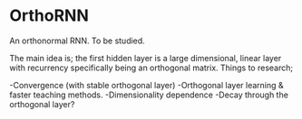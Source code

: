 # OrthoRNN
An orthonormal RNN. To be studied.

The main idea is; the first hidden layer is a large dimensional, linear layer with recurrency specifically being an orthogonal matrix. Things to research;

-Convergence (with stable orthogonal layer)
-Orthogonal layer learning & faster teaching methods.
-Dimensionality dependence
-Decay through the orthogonal layer?
